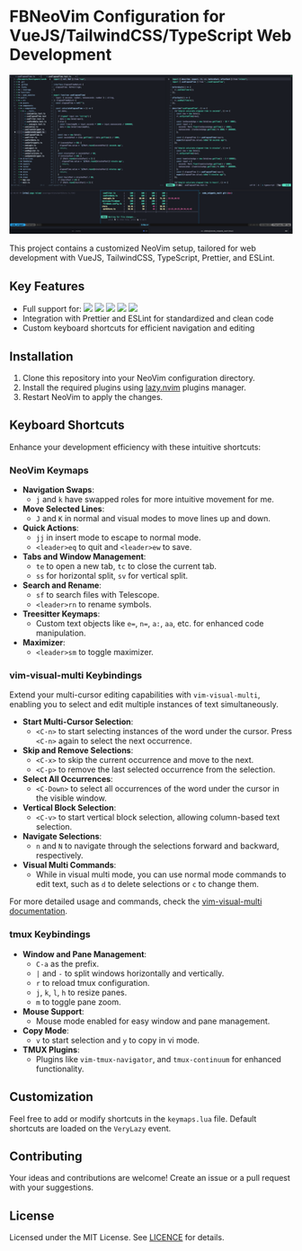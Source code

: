 # FBNeoVim Configuration for VueJS/TailwindCSS/TypeScript Web Development

![Nvim Preview](https://raw.githubusercontent.com/BFlorian91/nvim_config/dev/nvim_prev_new.png)

This project contains a customized NeoVim setup, tailored for web development with VueJS, TailwindCSS, TypeScript, Prettier, and ESLint.

## Key Features

- Full support for: ![](https://img.shields.io/badge/Vue%20js-35495E?style=for-the-badge&logo=vuedotjs&logoColor=4FC08D)
  ![](https://img.shields.io/badge/Vite-B73BFE?style=for-the-badge&logo=vite&logoColor=FFD62E)
  ![](https://img.shields.io/badge/TypeScript-007ACC?style=for-the-badge&logo=typescript&logoColor=white)
  ![](https://img.shields.io/badge/Tailwind_CSS-38B2AC?style=for-the-badge&logo=tailwind-css&logoColor=white)
  ![](https://img.shields.io/badge/pnpm-yellow?style=for-the-badge&logo=pnpm&logoColor=white)
- Integration with Prettier and ESLint for standardized and clean code
- Custom keyboard shortcuts for efficient navigation and editing

## Installation

1. Clone this repository into your NeoVim configuration directory.
2. Install the required plugins using [lazy.nvim](https://github.com/folke/lazy.nvim) plugins manager.
3. Restart NeoVim to apply the changes.

## Keyboard Shortcuts

Enhance your development efficiency with these intuitive shortcuts:

### NeoVim Keymaps

- **Navigation Swaps**:
  - `j` and `k` have swapped roles for more intuitive movement for me.
- **Move Selected Lines**:
  - `J` and `K` in normal and visual modes to move lines up and down.
- **Quick Actions**:
  - `jj` in insert mode to escape to normal mode.
  - `<leader>eq` to quit and `<leader>ew` to save.
- **Tabs and Window Management**:
  - `te` to open a new tab, `tc` to close the current tab.
  - `ss` for horizontal split, `sv` for vertical split.
- **Search and Rename**:
  - `sf` to search files with Telescope.
  - `<leader>rn` to rename symbols.
- **Treesitter Keymaps**:
  - Custom text objects like `e=`, `n=`, `a:`, `aa`, etc. for enhanced code manipulation.
- **Maximizer**:
  - `<leader>sm` to toggle maximizer.

### vim-visual-multi Keybindings

Extend your multi-cursor editing capabilities with `vim-visual-multi`, enabling you to select and edit multiple instances of text simultaneously.

- **Start Multi-Cursor Selection**:
  - `<C-n>` to start selecting instances of the word under the cursor. Press `<C-n>` again to select the next occurrence.
- **Skip and Remove Selections**:
  - `<C-x>` to skip the current occurrence and move to the next.
  - `<C-p>` to remove the last selected occurrence from the selection.
- **Select All Occurrences**:
  - `<C-Down>` to select all occurrences of the word under the cursor in the visible window.
- **Vertical Block Selection**:
  - `<C-v>` to start vertical block selection, allowing column-based text selection.
- **Navigate Selections**:
  - `n` and `N` to navigate through the selections forward and backward, respectively.
- **Visual Multi Commands**:
  - While in visual multi mode, you can use normal mode commands to edit text, such as `d` to delete selections or `c` to change them.

For more detailed usage and commands, check the [vim-visual-multi documentation](https://github.com/mg979/vim-visual-multi/wiki).

### tmux Keybindings

- **Window and Pane Management**:
  - `C-a` as the prefix.
  - `|` and `-` to split windows horizontally and vertically.
  - `r` to reload tmux configuration.
  - `j`, `k`, `l`, `h` to resize panes.
  - `m` to toggle pane zoom.
- **Mouse Support**:
  - Mouse mode enabled for easy window and pane management.
- **Copy Mode**:
  - `v` to start selection and `y` to copy in vi mode.
- **TMUX Plugins**:
  - Plugins like `vim-tmux-navigator`, and `tmux-continuum` for enhanced functionality.

## Customization

Feel free to add or modify shortcuts in the `keymaps.lua` file. Default shortcuts are loaded on the `VeryLazy` event.

## Contributing

Your ideas and contributions are welcome! Create an issue or a pull request with your suggestions.

## License

Licensed under the MIT License. See [LICENCE](LICENSE) for details.
